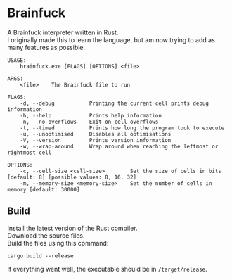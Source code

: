 # Brainfuck

A Brainfuck interpreter written in Rust.\
I originally made this to learn the language, but am now trying to add as many features as possible.

```
USAGE:
    brainfuck.exe [FLAGS] [OPTIONS] <file>

ARGS:
    <file>    The Brainfuck file to run

FLAGS:
    -d, --debug           Printing the current cell prints debug information
    -h, --help            Prints help information
    -n, --no-overflows    Exit on cell overflows
    -t, --timed           Prints how long the program took to execute
    -u, --unoptimised     Disables all optimisations
    -V, --version         Prints version information
    -w, --wrap-around     Wrap around when reaching the leftmost or rightmost cell

OPTIONS:
    -c, --cell-size <cell-size>        Set the size of cells in bits [default: 8] [possible values: 8, 16, 32]
    -m, --memory-size <memory-size>    Set the number of cells in memory [default: 30000]
```

## Build

Install the latest version of the Rust compiler.\
Download the source files.\
Build the files using this command:
```
cargo build --release
```
If everything went well, the executable should be in `/target/release`.